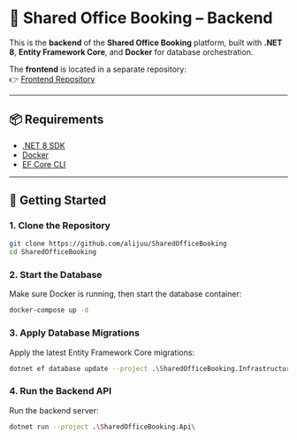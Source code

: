 # 🏢 Shared Office Booking – Backend

This is the **backend** of the **Shared Office Booking** platform, built with **.NET 8**, **Entity Framework Core**, and **Docker** for database orchestration.

The **frontend** is located in a separate repository:  
👉 [Frontend Repository](https://github.com/alijuu/SharedOfficeBookingClient)

---

## 📦 Requirements

- [.NET 8 SDK](https://dotnet.microsoft.com/download)
- [Docker](https://www.docker.com/products/docker-desktop)
- [EF Core CLI](https://learn.microsoft.com/en-us/ef/core/cli/dotnet)

---

## 🚀 Getting Started

### 1. Clone the Repository

```bash
git clone https://github.com/alijuu/SharedOfficeBooking
cd SharedOfficeBooking
```

### 2. Start the Database

Make sure Docker is running, then start the database container:

```bash
docker-compose up -d
```

### 3. Apply Database Migrations

Apply the latest Entity Framework Core migrations:

```bash
dotnet ef database update --project .\SharedOfficeBooking.Infrastructure\ --startup-project .\SharedOfficeBooking.Api\
```

### 4. Run the Backend API

Run the backend server:

```bash
dotnet run --project .\SharedOfficeBooking.Api\
```
